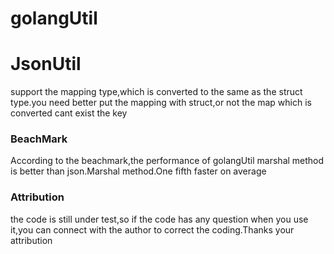 # golangUtil


# JsonUtil

support the mapping type,which is converted to the same as the struct type.you need better put the mapping with struct,or not the map which is converted cant exist the key

### BeachMark

According to the beachmark,the  performance of golangUtil marshal method is better than json.Marshal method.One fifth faster on average

### Attribution


 the code is still under test,so if the code has any question when you use it,you can connect with the author to correct the coding.Thanks your attribution